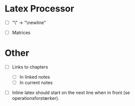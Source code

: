 # Latex Processor
- [ ] "\\" -> "\newline"
- [ ] Matrices


# Other
- [ ] Links to chapters
    - [ ] In linked notes
    - [ ] In current notes
- [ ] Inline latex should start on the next line when in front (se operationsforstærker).

